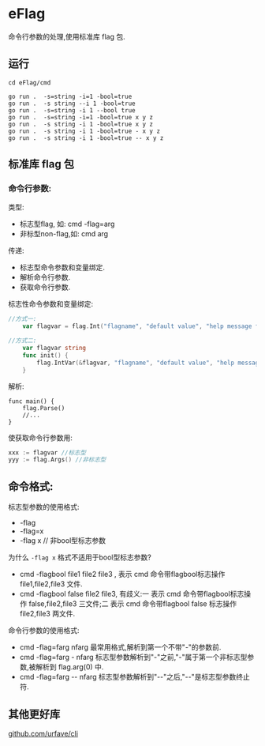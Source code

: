 # eFlag

命令行参数的处理,使用标准库 flag 包.

## 运行
```
cd eFlag/cmd

go run .  -s=string -i=1 -bool=true
go run .  -s string --i 1 -bool=true
go run .  -s=string -i 1 --bool true
go run .  -s=string -i=1 -bool=true x y z
go run .  -s string -i 1 -bool=true x y z
go run .  -s string -i 1 -bool=true - x y z
go run .  -s string -i 1 -bool=true -- x y z
```

## 标准库 flag 包

### 命令行参数:

类型:
- 标志型flag, 如: cmd -flag=arg
- 非标型non-flag,如: cmd arg

传递:
- 标志型命令参数和变量绑定.
- 解析命令行参数.
- 获取命令行参数.

标志性命令参数和变量绑定:

```go
//方式一:
    var flagvar = flag.Int("flagname", "default value", "help message for flagname")

//方式二:
    var flagvar string
    func init() {
        flag.IntVar(&flagvar, "flagname", "default value", "help message for flagname")
    }
```
解析:
```
func main() {
    flag.Parse()
    //...
}
```

使获取命令行参数用:

```go
xxx := flagvar //标志型
yyy := flag.Args() //非标志型
```

## 命令格式:

标志型参数的使用格式:

- -flag
- -flag=x
- -flag x  // 非bool型标志参数

为什么 `-flag x` 格式不适用于bool型标志参数?

- cmd -flagbool file1 file2 file3 , 表示 cmd 命令带flagbool标志操作 file1,file2,file3 文件.
- cmd -flagbool false  file2 file3, 有歧义:一 表示 cmd 命令带flagbool标志操作 false,file2,file3 三文件;二 表示 cmd 命令带flagbool false 标志操作 file2,file3 两文件.

命令行参数的使用格式:

- cmd -flag=farg nfarg
最常用格式,解析到第一个不带"-"的参数前.
- cmd -flag=farg - nfarg
标志型参数解析到"-"之前,"-"属于第一个非标志型参数,被解析到 flag.arg(0) 中.
- cmd -flag=farg -- nfarg
标志型参数解析到"--"之后,"--"是标志型参数终止符.

## 其他更好库

[github.com/urfave/cli][31]

[31]:https://github.com/urfave/cli

